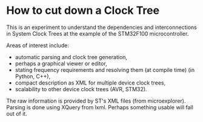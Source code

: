 # How to cut down a Clock Tree

This is an experiment to understand the dependencies and interconnections in System Clock Trees at the example of the STM32F100 microcontroller.

Areas of interest include:

- automatic parsing and clock tree generation,
- perhaps a graphical viewer or editor,
- stating frequency requirements and resolving them (at compile time) (in Python, C++),
- compact description as XML for multiple device clock trees,
- scalability to other device clock trees (AVR, STM32).

The raw information is provided by ST's XML files (from microexplorer). Parsing is done using XQuery from lxml. Perhaps something usable will fall out of it.